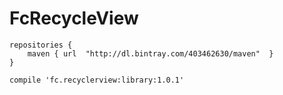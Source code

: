 # FcRecycleView

```
repositories {
    maven { url  "http://dl.bintray.com/403462630/maven"  }
}

compile 'fc.recyclerview:library:1.0.1'
```


